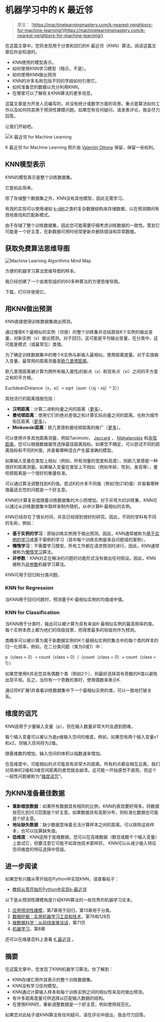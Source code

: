 # 机器学习中的 K 最近邻

> 原文： [https://machinelearningmastery.com/k-nearest-neighbors-for-machine-learning/](https://machinelearningmastery.com/k-nearest-neighbors-for-machine-learning/)

在这篇文章中，您将发现用于分类和回归的K 最近邻（KNN）算法。阅读这篇文章后你会知道的。

*   KNN使用的模型表示。
*   如何使用KNN学习模型（暗示，不是）。
*   如何使用KNN做出预测
*   KNN的许多名称包括不同的字段如何引用它。
*   如何准备您的数据以充分利用KNN。
*   在哪里可以了解有关KNN算法的更多信息。

这篇文章是为开发人员编写的，并没有统计或数学方面的背景。重点是算法如何工作以及如何将其用于预测性建模问题。如果您有任何疑问，请发表评论，我会尽力回答。

让我们开始吧。

![K 最近邻 for Machine Learning](img/59dba4b611cf5b92ccc9d47703a27bb8.jpg)

K 最近邻 for Machine Learning
照片由 [Valentin Ottone](https://www.flickr.com/photos/saneboy/3050001226/) 保留，保留一些权利。

## KNN模型表示

KNN的模型表示是整个训练数据集。

它是如此简单。

除了存储整个数据集之外，KNN没有其他模型，因此无需学习。

有效的实现可以使用诸如 [k-d树](https://en.wikipedia.org/wiki/K-d_tree)之类的复杂数据结构来存储数据，以在预测期间有效地查找和匹配新模式。

由于存储了整个训练数据集，因此您可能需要仔细考虑训练数据的一致性。策划它可能是一个好主意，在新数据可用时经常更新并删除错误和异常数据。

## 获取免费算法思维导图

![Machine Learning Algorithms Mind Map](img/2ce1275c2a1cac30a9f4eea6edd42d61.jpg)

方便的机器学习算法思维导图的样本。

我已经创建了一个由类型组织的60多种算法的方便思维导图。

下载，打印并使用它。

## 用KNN做出预测

KNN直接使用训练数据集做出预测。

通过搜索K个最相似的实例（邻居）的整个训练集并总结那些K个实例的输出变量，对新实例（x）做出预测。对于回归，这可能是平均输出变量，在分类中，这可能是模式（或最常见）类值。

为了确定训练数据集中的哪个K实例与新输入最相似，使用距离度量。对于实值输入变量，最常用的距离测量是[欧几里德距离](https://en.wikipedia.org/wiki/Euclidean_distance)。

欧几里德距离被计算为跨所有输入属性j的新点（x）和现有点（xi）之间的平方差之和的平方根。

EuclideanDistance（x，xi）= sqrt（sum（（xj - xij）^ 2））

其他流行的距离措施包括：

*   **汉明距离**：计算二进制向量之间的距离（[更多](https://en.wikipedia.org/wiki/Hamming_distance)）。
*   **曼哈顿距离**：使用它们的绝对差值之和计算实际向量之间的距离。也称为城市街区距离（[更多](https://en.wikipedia.org/wiki/Taxicab_geometry)）。
*   **Minkowski距离**：欧几里德和曼哈顿距离的推广（[更多](https://en.wikipedia.org/wiki/Minkowski_distance)）。

可以使用许多其他距离测量，例如Tanimoto， [Jaccard](https://en.wikipedia.org/wiki/Jaccard_index) ， [Mahalanobis](https://en.wikipedia.org/wiki/Mahalanobis_distance) 和[余弦距离](https://en.wikipedia.org/wiki/Cosine_similarity)。您可以根据数据属性选择最佳距离指标。如果您不确定，可以尝试不同的距离指标和不同的K值，并查看哪种混合产生最准确的模型。

如果输入变量在类型上相似（例如，所有测量的宽度和高度），则欧几里德是一种很好的距离测量。如果输入变量在类型上不相似（例如年龄，性别，身高等），曼哈顿距离是一个很好的衡量标准。

可以通过算法调整找到K的值。尝试K的许多不同值（例如1到21的值）并查看哪种值最适合您的问题是一个好主意。

KNN的计算复杂度随着训练数据集的大小而增加。对于非常大的训练集，KNN可以通过从训练数据集中取样来制作随机，从中计算K-最相似的实例。

KNN已经存在了很长时间，并且已经得到很好的研究。因此，不同的学科有不同的名称，例如：

*   **基于实例的学习**：原始训练实例用于做出预测。因此，KNN通常被称为[基于实例的学习](https://en.wikipedia.org/wiki/Instance-based_learning)或基于案例的学习（其中每个训练实例是来自问题域的案例）。
*   **懒惰学习**：不需要学习模型，所有工作都在请求预测时进行。因此，KNN通常被称为[懒惰学习](https://en.wikipedia.org/wiki/Lazy_learning)算法。
*   **非参数**：KNN对正在解决的问题的功能形式没有做出任何假设。因此，KNN被称为[非参数](https://en.wikipedia.org/wiki/Nonparametric_statistics)机器学习算法。

KNN可用于回归和分类问题。

### KNN for Regression

当KNN用于回归问题时，预测基于K-最相似实例的均值或中值。

### KNN for Classification

当KNN用于分类时，输出可以被计算为具有来自K-最相似实例的最高频率的类。每个实例本质上都为他们的班级投票，而得票最多的班级则作为预测。

类概率可以被计算为属于新数据实例的K个最相似实例的集合中的每个类的样本的归一化频率。例如，在二分类问题（类为0或1）中：

p（class = 0）= count（class = 0）/（count（class = 0）+ count（class = 1））

如果您使用K并且您具有偶数个类（例如2个），则最好选择具有奇数的K值以避免出现平局。反之，当你有一个奇数的类时，使用偶数来表示K.

通过将K扩展1并查看训练数据集中下一个最相似实例的类，可以一致地打破关系。

## 维度的诅咒

KNN适用于少量输入变量（p），但在输入数量非常大时会遇到困难。

每个输入变量可以被认为是p维输入空间的维度。例如，如果您有两个输入变量x1和x2，则输入空间将为2维。

随着维数的增加，输入空间的体积以指数速率增加。

在高维度中，可能相似的点可能具有非常大的距离。所有的点都会相互远离，我们对简单的2维和3维空间距离的直觉就会崩溃。这可能一开始感觉不直观，但这个一般性问题被称为“[维度诅咒](https://en.wikipedia.org/wiki/Curse_of_dimensionality)”。

## 为KNN准备最佳数据

*   **重新缩放数据**：如果所有数据具有相同的比例，KNN的表现要好得多。将数据规范化到[0,1]范围是个好主意。如果数据具有高斯分布，则标准化数据也可能是个好主意。
*   **地址缺失数据**：缺少数据意味着无法计算样本之间的距离。可以排除这些样本，也可以估算缺失值。
*   **低维度**：KNN适用于低维数据。您可以在高维数据（数百或数千个输入变量）上尝试它，但要注意它可能不如其他技术那样好。 KNN可以从减少输入特征空间维度的特征选择中受益。

## 进一步阅读

如果您有兴趣从零开始在Python中实现KNN，请查看帖子：

*   [教程从零开始在Python中实现k-最近邻](http://machinelearningmastery.com/tutorial-to-implement-k-nearest-neighbors-in-python-from-scratch/)

以下是从预测性建模角度介绍KNN算法的一些优秀的机器学习文本。

1.  [应用预测性建模](http://www.amazon.com/dp/1461468485?tag=inspiredalgor-20)，第7章用于回归，第13章用于分类。
2.  [数据挖掘：实用机器学习工具和技术](http://www.amazon.com/dp/0123748569?tag=inspiredalgor-20)，第76和128页
3.  [做数据科学：从前线直接谈话](http://www.amazon.com/dp/1449358659?tag=inspiredalgor-20)，第71页
4.  [机器学习](http://www.amazon.com/dp/0070428077?tag=inspiredalgor-20)，第8章

还可以在维基百科上查看 [K 最近邻](https://en.wikipedia.org/wiki/K-nearest_neighbors_algorithm) 。

## 摘要

在这篇文章中，您发现了KNN机器学习算法。你了解到：

*   KNN存储它用作其表示的整个训练数据集。
*   KNN没有学习任何模型。
*   KNN通过计算输入样本和每个训练实例之间的相似性来及时做出预测。
*   有许多距离度量可供选择以匹配输入数据的结构。
*   在使用KNN时，重新调整数据是一个好主意，例如使用规范化。

如果您对此帖子或KNN算法有任何疑问，请在评论中提出，我会尽力回答。